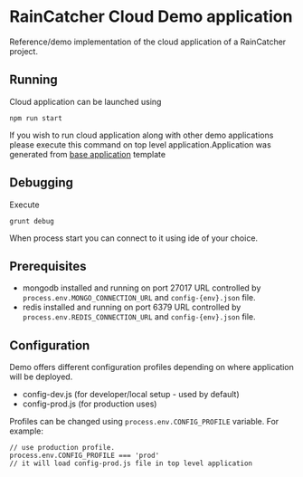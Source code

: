 # RainCatcher Cloud Demo application

Reference/demo implementation of the cloud application of a RainCatcher project.

## Running

Cloud application can be launched using

    npm run start

If you wish to run cloud application along with other demo applications please execute this command on top level application.Application was generated from [base application](../../examples/base) template

## Debugging

Execute

    grunt debug

When process start you can connect to it using ide of your choice.

## Prerequisites

- mongodb installed and running on port 27017
URL controlled by `process.env.MONGO_CONNECTION_URL` and `config-{env}.json` file.
- redis installed and running on port 6379
URL controlled by `process.env.REDIS_CONNECTION_URL` and `config-{env}.json` file.

## Configuration

Demo offers different configuration profiles depending on where application will be deployed.

- config-dev.js (for developer/local setup - used by default)
- config-prod.js (for production uses)

Profiles can be changed using `process.env.CONFIG_PROFILE` variable.
For example:
```
// use production profile.
process.env.CONFIG_PROFILE === 'prod'
// it will load config-prod.js file in top level application
```
